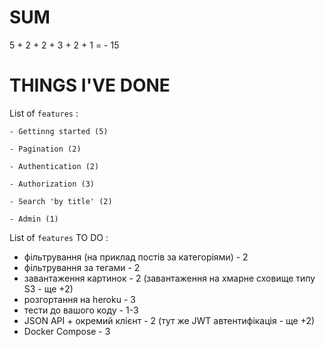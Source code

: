 # SUM

5 + 2 + 2 + 3 + 2 + 1 =
    - 15

# THINGS I'VE DONE

List of `features` :

    - Gettinng started (5)

    - Pagination (2)

    - Authentication (2)

    - Authorization (3)

    - Search 'by title' (2)

    - Admin (1)

List of `features` TO DO :

- фільтрування (на приклад постів за категоріями) - 2
- фільтрування за тегами - 2
- завантаження картинок - 2 (завантаження на хмарне сховище типу S3 - ще +2)
- розгортання на heroku - 3
- тести до вашого коду - 1-3
- JSON API + окремий клієнт - 2 (тут же JWT автентифікація - ще +2)
- Docker Compose - 3